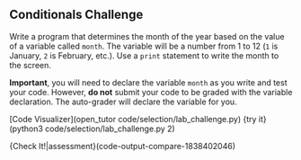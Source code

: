 ## Conditionals Challenge 

Write a program that determines the month of the year based on the value of a variable called `month`. The variable will be a number from 1 to 12 (`1` is January, `2` is February, etc.). Use a `print` statement to write the month to the screen.

**Important**, you will need to declare the variable `month` as you write and test your code. However, **do not** submit your code to be graded with the variable declaration. The auto-grader will declare the variable for you.

[Code Visualizer](open_tutor code/selection/lab_challenge.py)
{try it}(python3 code/selection/lab_challenge.py 2)

{Check It!|assessment}(code-output-compare-1838402046)

